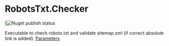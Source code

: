 # RobotsTxt.Checker

[![Nuget publish status](https://vsrm.dev.azure.com/dobryak/_apis/public/Release/badge/9156eb95-ee9c-447d-99c5-d1e42b69f230/2/2)

Executable to check robots.txt and validate sitemap.xml (if correct absolute link is added). [Parameters](./RobotsTxt.Checker)
